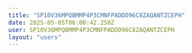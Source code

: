 ```yaml
---
title: "SP10V36MPQBMMP4P3CMNFPADDD96C8ZAQANTZCEPH"
date: 2025-05-05T06:00:42.250Z
user: SP10V36MPQBMMP4P3CMNFPADDD96C8ZAQANTZCEPH
layout: "users"
---
```

    